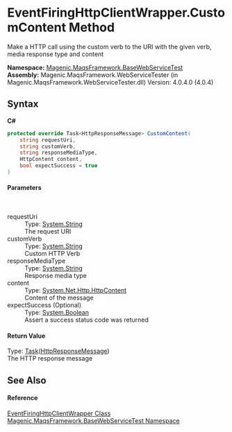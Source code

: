 # EventFiringHttpClientWrapper.CustomContent Method 
 

Make a HTTP call using the custom verb to the URI with the given verb, media response type and content

**Namespace:**&nbsp;<a href="#/MAQS_4/WebServices_AUTOGENERATED/Magenic-MaqsFramework-BaseWebServiceTest_Namespace">Magenic.MaqsFramework.BaseWebServiceTest</a><br />**Assembly:**&nbsp;Magenic.MaqsFramework.WebServiceTester (in Magenic.MaqsFramework.WebServiceTester.dll) Version: 4.0.4.0 (4.0.4)

## Syntax

**C#**<br />
``` C#
protected override Task<HttpResponseMessage> CustomContent(
	string requestUri,
	string customVerb,
	string responseMediaType,
	HttpContent content,
	bool expectSuccess = true
)
```


#### Parameters
&nbsp;<dl><dt>requestUri</dt><dd>Type: <a href="http://msdn2.microsoft.com/en-us/library/s1wwdcbf" target="_blank">System.String</a><br />The request URI</dd><dt>customVerb</dt><dd>Type: <a href="http://msdn2.microsoft.com/en-us/library/s1wwdcbf" target="_blank">System.String</a><br />Custom HTTP Verb</dd><dt>responseMediaType</dt><dd>Type: <a href="http://msdn2.microsoft.com/en-us/library/s1wwdcbf" target="_blank">System.String</a><br />Response media type</dd><dt>content</dt><dd>Type: <a href="http://msdn2.microsoft.com/en-us/library/hh193687" target="_blank">System.Net.Http.HttpContent</a><br />Content of the message</dd><dt>expectSuccess (Optional)</dt><dd>Type: <a href="http://msdn2.microsoft.com/en-us/library/a28wyd50" target="_blank">System.Boolean</a><br />Assert a success status code was returned</dd></dl>

#### Return Value
Type: <a href="http://msdn2.microsoft.com/en-us/library/dd321424" target="_blank">Task</a>(<a href="http://msdn2.microsoft.com/en-us/library/hh159046" target="_blank">HttpResponseMessage</a>)<br />The HTTP response message

## See Also


#### Reference
<a href="#/MAQS_4/WebServices_AUTOGENERATED/EventFiringHttpClientWrapper_Class">EventFiringHttpClientWrapper Class</a><br /><a href="#/MAQS_4/WebServices_AUTOGENERATED/Magenic-MaqsFramework-BaseWebServiceTest_Namespace">Magenic.MaqsFramework.BaseWebServiceTest Namespace</a><br />